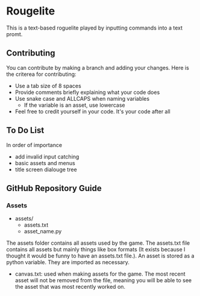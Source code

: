 # Rougelite

This is a text-based roguelite played by inputting commands into a text promt. 

## Contributing

You can contribute by making a branch and adding your changes. Here is the criterea for contributing:
- Use a tab size of 8 spaces
- Provide comments briefly explaining what your code does
- Use snake case and ALLCAPS when naming variables
    - If the variable is an asset, use lowercase
- Feel free to credit yourself in your code. It's your code after all

## To Do List

In order of importance

- add invalid input catching
- basic assets and menus
- title screen dialouge tree

## GitHub Repository Guide

### Assets

- assets/
  - assets.txt
  - asset_name.py

The assets folder contains all assets used by the game. The assets.txt file contains all assets but mainly things like box formats (It exists because I thought it would be funny to have an assets.txt file.).
An asset is stored as a python variable. They are imported as necessary.

- canvas.txt: used when making assets for the game. The most recent asset will not be removed from the file, meaning you will be able to see the asset that was most recently worked on.
